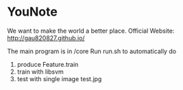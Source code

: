 YouNote
=======

We want to make the world a better place.
Official Website: http://gau820827.github.io/

The main program is in /core
Run run.sh to automatically do
1. produce Feature.train
2. train with libsvm 
3. test with single image test.jpg
